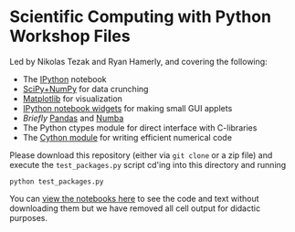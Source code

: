 # Scientific Computing with Python Workshop Files

Led by Nikolas Tezak and Ryan Hamerly, and covering the following:
   - The [IPython](https://ipython.org) notebook  
   - [SciPy+NumPy](https://scipy.org) for data crunching  
   - [Matplotlib](http://matplotlib.org/) for visualization  
   - [IPython notebook widgets](https://github.com/ipython/ipython/tree/master/examples/Interactive%20Widgets) for making small GUI applets  
   - *Briefly* [Pandas](http://pandas.pydata.org) and [Numba](http://numba.pydata.org)  
   - The Python ctypes module for direct interface with C-libraries  
   - The [Cython module](http://cython.org) for writing efficient numerical code  


Please download this repository (either via `git clone` or a zip file) and execute the `test_packages.py` script cd'ing into this directory and running

    python test_packages.py


You can [view the notebooks here](http://nbviewer.ipython.org/github/ntezak/OpticalSocieyPythonWorkshop/tree/master/) to see the code and text without downloading them but we have removed all cell output for didactic purposes.